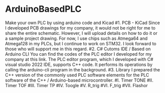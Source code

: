 # ArduinoBasedPLC
Make your own PLC by using arduino code and Kicad
#1. PCB - KiCad
   Since I developed PCB drawings for my company, it would not be right for me to share the entire schematic. However, I will upload details on how to do it or a sample project drawing. For now, I use chips such as Atmega64 and Atmega128 in my PLCs, but I continue to work on STM32. I look forward to those who will support me in this regard.
#2. C# Cutoms IDE / Based on Arduino CLI
   You can find the codes of the PLC editor I developed for my company at this link. The PLC editor program, which I developed with C# visual studio 2022 IDE, supports C++ code. It performs its operations by calling the arduino-cli program in the background.
#3. Library
  I prepared the C++ version of the commonly used PLC software elements for the PLC software of the C++ / Arduino-based microcontroller.
  #I. Timer TONE
  #II. Timer TOF
  #III. Timer TP
  #IV. Toogle
  #V. R_trig
  #VI. F_trig
  #VII. Flashor
   
